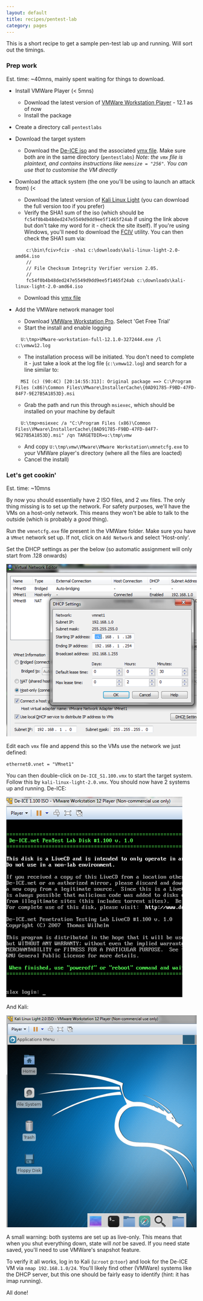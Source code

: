 ```yaml
---
layout: default
title: recipes/pentest-lab
category: pages
---
```


This is a short recipe to get a sample pen-test lab up and running. Will sort out the timings.

### Prep work

Est. time: ~40mns, mainly spent waiting for things to download.

  * Install VMWare Player (< 5mns)
    * Download the latest version of [VMWare Workstation Player](https://my.vmware.com/web/vmware/free#desktop_end_user_computing/vmware_workstation_player/12_0) - 12.1 as of now
    * Install the package
  * Create a directory call `pentestlabs`
  * Download the target system
    * Download the [De-ICE iso](http://hackingdojo.com/downloads/iso/De-ICE_S1.100.iso) and the associated [vmx file](http://hackingdojo.com/downloads/iso/De-ICE_S1.100.vmx). Make sure both are in the same directory (`pentestlabs`)
    _Note: the `vmx` file is plaintext, and contains instructions like `memsize = "256"`. You can use that to customise the VM directly_
  * Download the attack system (the one you'll be using to launch an attack from) (<
    * Download the latest version of [Kali Linux Light](http://cdimage.kali.org/kali-2.0/kali-linux-light-2.0-amd64.iso) (you can download the full version too if you prefer)
    * Verify the SHA1 sum of the iso (which should be `fc54f0b4b48ded247e5549d9dd9ee5f1465f24ab` if using the link above but don't take my word for it - check the site itself). If you're using Windows, you'll need to download the [FCIV](https://www.microsoft.com/en-sg/download/details.aspx?id=11533) utility. You can then check the SHA1 sum via:
    
    <!-- -->

            c:\bin\fciv>fciv -sha1 c:\downloads\kali-linux-light-2.0-amd64.iso
            //
            // File Checksum Integrity Verifier version 2.05.
            //
            fc54f0b4b48ded247e5549d9dd9ee5f1465f24ab c:\downloads\kali-linux-light-2.0-amd64.iso

      * Download this [vmx file](http://https://github.com/axiomiety/crashburn/blob/master/kali-linux-light-2.0-amd64.vmx)

  * Add the VMWare network manager tool
    * Download [VMWare Workstation Pro](https://my.vmware.com/web/vmware/info?slug=desktop_end_user_computing/vmware_workstation_pro/12_0). Select 'Get Free Trial'
    * Start the install and enable logging

    <!-- -->
          U:\tmp>VMware-workstation-full-12.1.0-3272444.exe /l c:\vmww12.log

    * The installation process will be initiated. You don't need to complete it - just take a look at the log file (`c:\vmww12.log`) and search for a line similar to:

    <!-- -->
          MSI (c) (90:4C) [20:14:55:313]: Original package ==> C:\Program Files (x86)\Common Files\VMware\InstallerCache\{0AD91785-F9BD-47FD-84F7-9E27B5A1853D}.msi

    * Grab the path and run this through `msiexec`, which should be installed on your machine by default

    <!-- -->
          U:\tmp>msiexec /a "C:\Program Files (x86)\Common Files\VMware\InstallerCache\{0AD91785-F9BD-47FD-84F7-9E27B5A1853D}.msi" /qn TARGETDIR=u:\tmp\vmw

    * And copy `U:\tmp\vmw\VMware\VMware Workstation\vmnetcfg.exe` to your VMWare player's directory (where all the files are loacted)
    * Cancel the install)

### Let's get cookin'

Est. time: ~10mns

By now you should essentially have 2 ISO files, and 2 `vmx` files. The only thing missing is to set up the network. For safety purposes, we'll have the VMs on a host-only network. This means they won't be able to talk to the outside (which is probably a *good* thing).

Run the `vmnetcfg.exe` file present in the VMWare folder. Make sure you have a `VMnet` network set up. If not, click on `Add Network` and select 'Host-only'.

Set the DHCP settings as per the below (so automatic assignment will only start from .128 onwards)

![](../images/vmware_vmnetcfg.PNG)

Edit each `vmx` file and append this so the VMs use the network we just defined:

    ethernet0.vnet = "VMnet1"

You can then double-click on `De-ICE_S1.100.vmx` to start the target system. Follow this by `kali-linux-light-2.0.vmx`. You should now have 2 systems up and running. De-ICE:

![](../images/recipes/de-ice_s1-100_boot_screen.PNG)

And Kali:

![](../images/recipes/kali_linux_2.0_light.PNG)

A small warning: both systems are set up as live-only. This means that when you shut everything down, state will *not* be saved. If you need state saved, you'll need to use VMWare's snapshot feature.

To verify it all works, log in to Kali (u:`root` p:`toor`) and look for the De-ICE VM via `nmap 192.168.1.0/24`. You'll likely find other (VMWare) systems like the DHCP server, but this one should be fairly easy to identify (hint: it has imap running).

All done!
